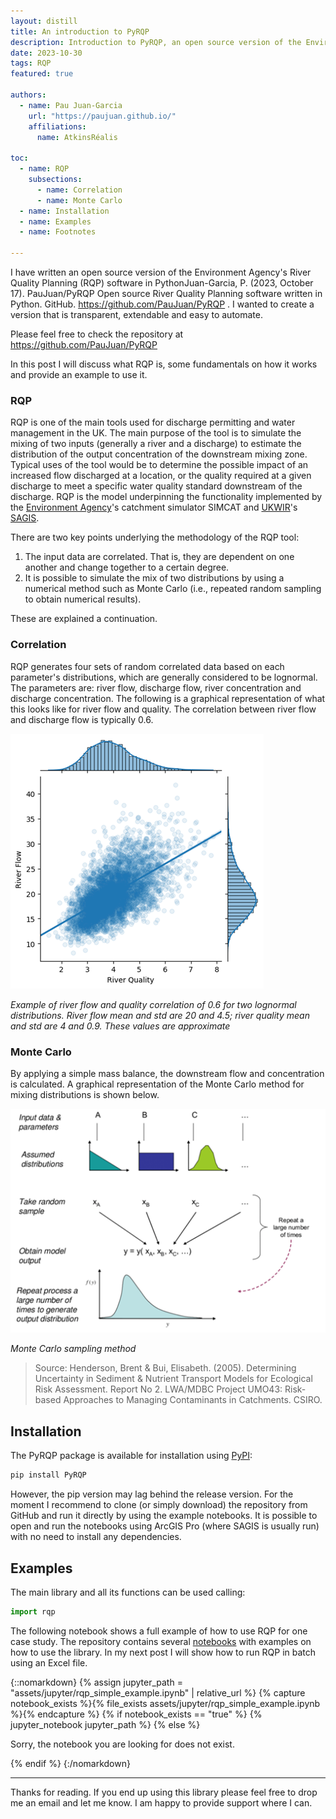 ```yaml
---
layout: distill
title: An introduction to PyRQP
description: Introduction to PyRQP, an open source version of the Environment Agency's River Quality Planning software written in Python. 
date: 2023-10-30
tags: RQP
featured: true

authors:
  - name: Pau Juan-Garcia
    url: "https://paujuan.github.io/"
    affiliations:
      name: AtkinsRéalis

toc:
  - name: RQP
    subsections:
      - name: Correlation
      - name: Monte Carlo
  - name: Installation
  - name: Examples
  - name: Footnotes

---
```


I have written an open source version of the Environment Agency's River Quality Planning (RQP) software in Python<d-footnote>Juan-Garcia, P. (2023, October 17). PauJuan/PyRQP Open source River Quality Planning software written in Python. GitHub. https://github.com/PauJuan/PyRQP </d-footnote>. I wanted to create a version that is transparent, extendable and easy to automate.

Please feel free to check the repository at <https://github.com/PauJuan/PyRQP>

In this post I will discuss what RQP is, some fundamentals on how it works and provide an example to use it.

### RQP

RQP is one of the main tools used for discharge permitting and water management in the UK. The main purpose of the tool is to simulate the mixing of two inputs (generally a river and a discharge) to estimate the distribution of the output concentration of the downstream mixing zone. Typical uses of the tool would be to determine the possible impact of an increased flow discharged at a location, or the quality required at a given discharge to meet a specific water quality standard downstream of the discharge. RQP is the model underpinning the functionality implemented by the [Environment Agency](https://www.gov.uk/government/organisations/environment-agency)'s catchment simulator SIMCAT and [UKWIR](https://ukwir.org/)'s [SAGIS](https://sagis.ukwir.org/sagis/welcome).

There are two key points underlying the methodology of the RQP tool:
1.	The input data are correlated. That is, they are dependent on one another and change together to a certain degree.
2.	It is possible to simulate the mix of two distributions by using a numerical method such as Monte Carlo (i.e., repeated random sampling to obtain numerical results).

These are explained a continuation.

### Correlation

RQP generates four sets of random correlated data based on each parameter's distributions, which are generally considered to be lognormal. The parameters are: river flow, discharge flow, river concentration and discharge concentration. The following is a graphical representation of what this looks like for river flow and quality. The correlation between river flow and discharge flow is typically 0.6.

![LogNormal](https://github.com/PauJuan/PyRQP/blob/main/docs/img/Log_normal.png?raw=true)

*Example of river flow and quality correlation of 0.6 for two lognormal distributions. River flow mean and std are 20 and 4.5; river quality mean and std are 4 and 0.9. These values are approximate*

### Monte Carlo

By applying a simple mass balance, the downstream flow and concentration is calculated. A graphical representation of the Monte Carlo method for mixing distributions is shown below.

![MonteCarlo](https://github.com/PauJuan/PyRQP/blob/main/docs/img/RQP_method.png?raw=true)

*Monte Carlo sampling method*

> Source: Henderson, Brent & Bui, Elisabeth. (2005). Determining Uncertainty in Sediment & Nutrient Transport Models for Ecological Risk Assessment. Report No 2. LWA/MDBC Project UMO43: Risk-based Approaches to Managing Contaminants in Catchments. CSIRO.

## Installation

The PyRQP package is available for installation using [PyPI](https://pypi.org/project/PyRQP/):

```python
pip install PyRQP
```

However, the pip version may lag behind the release version. For the moment I recommend to clone (or simply download) the repository from GitHub and run it directly by using the example notebooks. It is possible to open and run the notebooks using ArcGIS Pro (where SAGIS is usually run) with no need to install any dependencies.

## Examples 

The main library and all its functions can be used calling:

```python
import rqp
```

The following notebook shows a full example of how to use RQP for one case study. The repository contains several [notebooks](https://github.com/PauJuan/PyRQP/tree/main/notebooks) with examples on how to use the library. In my next post I will show how to run RQP in batch using an Excel file. 

{::nomarkdown}
{% assign jupyter_path = "assets/jupyter/rqp_simple_example.ipynb" | relative_url %}
{% capture notebook_exists %}{% file_exists assets/jupyter/rqp_simple_example.ipynb %}{% endcapture %}
{% if notebook_exists == "true" %}
    {% jupyter_notebook jupyter_path %}
{% else %}
    <p>Sorry, the notebook you are looking for does not exist.</p>
{% endif %}
{:/nomarkdown}

<!-- &nbsp; -->

***

Thanks for reading. If you end up using this library please feel free to drop me an email and let me know. I am happy to provide support where I can.
